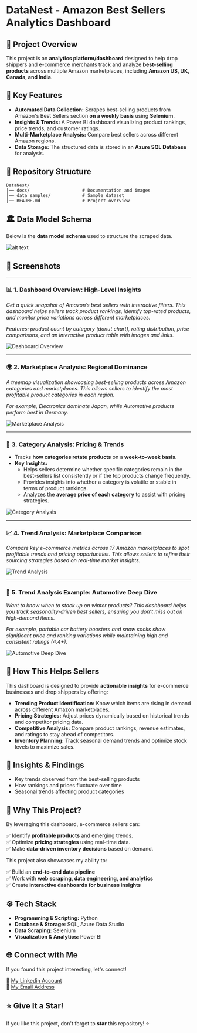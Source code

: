 # DataNest - Amazon Best Sellers Analytics Dashboard

## 🚀 Project Overview

This project is an **analytics platform/dashboard** designed to help drop shippers and e-commerce merchants track and analyze **best-selling products** across multiple Amazon marketplaces, including **Amazon US, UK, Canada, and India**.

## 📌 Key Features

- **Automated Data Collection:** Scrapes best-selling products from Amazon's Best Sellers section **on a weekly basis** using **Selenium**.
- **Insights & Trends:** A Power BI dashboard visualizing product rankings, price trends, and customer ratings.
- **Multi-Marketplace Analysis:** Compare best sellers across different Amazon regions.
- **Data Storage:** The structured data is stored in an **Azure SQL Database** for analysis.

## 📂 Repository Structure

```
DataNest/
│── docs/                    # Documentation and images
│── data_samples/            # Sample dataset
│── README.md                # Project overview
```

## 🏛 Data Model Schema

Below is the **data model schema** used to structure the scraped data.

![alt text](docs/data_model_schema.png "Schema")

## 📸 Screenshots

---

### 📊 **1. Dashboard Overview: High-Level Insights**  
*Get a quick snapshot of Amazon’s best sellers with interactive filters. This dashboard helps sellers track product rankings, identify top-rated products, and monitor price variations across different marketplaces.*  

*Features: product count by category (donut chart), rating distribution, price comparisons, and an interactive product table with images and links.*  

![Dashboard Overview](docs/overview.png)

---

### 🌍 **2. Marketplace Analysis: Regional Dominance**  
*A treemap visualization showcasing best-selling products across Amazon categories and marketplaces. This allows sellers to identify the most profitable product categories in each region.*  

*For example, Electronics dominate Japan, while Automotive products perform best in Germany.*  

![Marketplace Analysis](docs/marketplace_analysis.png)

---

### 🛒 **3. Category Analysis: Pricing & Trends**  
- Tracks **how categories rotate products** on a **week-to-week basis**.  
- **Key Insights:**  
  - Helps sellers determine whether specific categories remain in the best-sellers list consistently or if the top products change frequently.  
  - Provides insights into whether a category is volatile or stable in terms of product rankings.  
  - Analyzes the **average price of each category** to assist with pricing strategies.
 

    
![Category Analysis](docs/category_analysis.png)

---

### 📈 **4. Trend Analysis: Marketplace Comparison**  
*Compare key e-commerce metrics across 17 Amazon marketplaces to spot profitable trends and pricing opportunities. This allows sellers to refine their sourcing strategies based on real-time market insights.*  

![Trend Analysis](docs/trend_analysis.png)

---

### 🔧 **5. Trend Analysis Example: Automotive Deep Dive**  
*Want to know when to stock up on winter products? This dashboard helps you track seasonality-driven best sellers, ensuring you don’t miss out on high-demand items.*  

*For example, portable car battery boosters and snow socks show significant price and ranking variations while maintaining high and consistent ratings (4.4+).*  

![Automotive Deep Dive](docs/trend_analysis_example.png)

## 🛒 How This Helps Sellers

This dashboard is designed to provide **actionable insights** for e-commerce businesses and drop shippers by offering:

- **Trending Product Identification:** Know which items are rising in demand across different Amazon marketplaces.
- **Pricing Strategies:** Adjust prices dynamically based on historical trends and competitor pricing data.
- **Competitive Analysis:** Compare product rankings, revenue estimates, and ratings to stay ahead of competitors.
- **Inventory Planning:** Track seasonal demand trends and optimize stock levels to maximize sales.

## 📝 Insights & Findings

- Key trends observed from the best-selling products
- How rankings and prices fluctuate over time
- Seasonal trends affecting product categories

## 📌 Why This Project?

By leveraging this dashboard, e-commerce sellers can:

✅ Identify **profitable products** and emerging trends.  
✅ Optimize **pricing strategies** using real-time data.  
✅ Make **data-driven inventory decisions** based on demand.  

This project also showcases my ability to:

✅ Build an **end-to-end data pipeline**  
✅ Work with **web scraping, data engineering, and analytics**  
✅ Create **interactive dashboards for business insights**  

## ⚙️ Tech Stack

- **Programming & Scripting:** Python
- **Database & Storage:** SQL, Azure Data Studio
- **Data Scraping:** Selenium
- **Visualization & Analytics:** Power BI

## 🌐 Connect with Me

If you found this project interesting, let's connect!

📩 [My Linkedin Account](https://www.linkedin.com/in/mohamed-amine-boukriba-16052017a/)  
📧 [My Email Address](boukriba.mohamed.amine@gmail.com)  

## ⭐ Give It a Star!

If you like this project, don't forget to **star** this repository! ⭐


